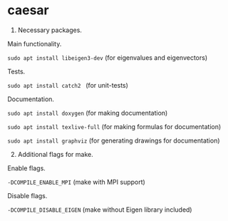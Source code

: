 # caesar

1. Necessary packages.

Main functionality.

`sudo apt install libeigen3-dev` (for eigenvalues and eigenvectors)

Tests.

`sudo apt install catch2 ` (for unit-tests)

Documentation.

`sudo apt install doxygen` (for making documentation)

`sudo apt install texlive-full` (for making formulas for documentation)

`sudo apt install graphviz` (for generating drawings for documentation)

2. Additional flags for make.

Enable flags.

`-DCOMPILE_ENABLE_MPI` (make with MPI support)

Disable flags.

`-DCOMPILE_DISABLE_EIGEN` (make without Eigen library included)

